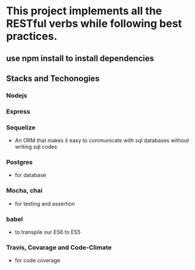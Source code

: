 # This project implements all the RESTful verbs while following best practices.


## use npm install to install dependencies

## Stacks and Techonogies

### Nodejs
### Express
### Sequelize
- An ORM that makes it easy to communicate with sql databases without writing sql codes
### Postgres
- for database
### Mocha, chai 
- for testing and assertion
### babel 
- to transpile our ES6 to ES5
### Travis, Covarage and Code-Climate 
- for code coverage